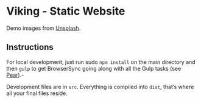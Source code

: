# Viking - Static Website

Demo images from [Unsplash](https://unsplash.com/).

## Instructions
For local development, just run sudo `npm install` on the main directory and then `gulp` to get BrowserSync going along with all the Gulp tasks (see [Pear](https://github.com/jrdnbwmn/Pear)).-

Development files are in `src`. Everything is compiled into `dist`, that’s where all your final files reside.
